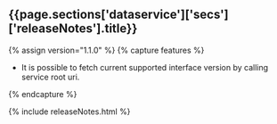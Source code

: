 <h2 id="{{page.sections['dataservice']['secs']['releaseNotes'].anchor}}">{{page.sections['dataservice']['secs']['releaseNotes'].title}}</h2>

<p></p>

{% assign version="1.1.0" %}
{% capture features %}
    <ul>
      <li>It is possible to fetch current supported interface version by calling service root uri.</li>
    </ul>
{% endcapture %}

{% include releaseNotes.html %}